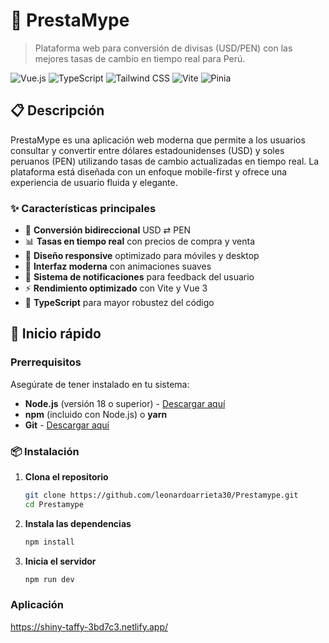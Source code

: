 # 💱 PrestaMype

> Plataforma web para conversión de divisas (USD/PEN) con las mejores tasas de cambio en tiempo real para Perú.

![Vue.js](https://img.shields.io/badge/Vue.js-4FC08D?style=for-the-badge&logo=vue.js&logoColor=white)
![TypeScript](https://img.shields.io/badge/TypeScript-007ACC?style=for-the-badge&logo=typescript&logoColor=white)
![Tailwind CSS](https://img.shields.io/badge/Tailwind_CSS-38B2AC?style=for-the-badge&logo=tailwind-css&logoColor=white)
![Vite](https://img.shields.io/badge/Vite-646CFF?style=for-the-badge&logo=vite&logoColor=white)
![Pinia](https://img.shields.io/badge/Pinia-yellow?style=for-the-badge&logo=vue.js&logoColor=white)

## 📋 Descripción

PrestaMype es una aplicación web moderna que permite a los usuarios consultar y convertir entre dólares estadounidenses (USD) y soles peruanos (PEN) utilizando tasas de cambio actualizadas en tiempo real. La plataforma está diseñada con un enfoque mobile-first y ofrece una experiencia de usuario fluida y elegante.

### ✨ Características principales

- 🔄 **Conversión bidireccional** USD ⇄ PEN
- 📊 **Tasas en tiempo real** con precios de compra y venta
- 📱 **Diseño responsive** optimizado para móviles y desktop
- 🎨 **Interfaz moderna** con animaciones suaves
- 🔔 **Sistema de notificaciones** para feedback del usuario
- ⚡ **Rendimiento optimizado** con Vite y Vue 3
- 🎯 **TypeScript** para mayor robustez del código

## 🚀 Inicio rápido

### Prerrequisitos

Asegúrate de tener instalado en tu sistema:

- **Node.js** (versión 18 o superior) - [Descargar aquí](https://nodejs.org/)
- **npm** (incluido con Node.js) o **yarn**
- **Git** - [Descargar aquí](https://git-scm.com/)

### 📦 Instalación

1. **Clona el repositorio**
   ```bash
   git clone https://github.com/leonardoarrieta30/Prestamype.git
   cd Prestamype
2. **Instala las dependencias**
   ```bash
   npm install 
4. **Inicia el servidor**
   ```bash
   npm run dev

### Aplicación
   https://shiny-taffy-3bd7c3.netlify.app/

